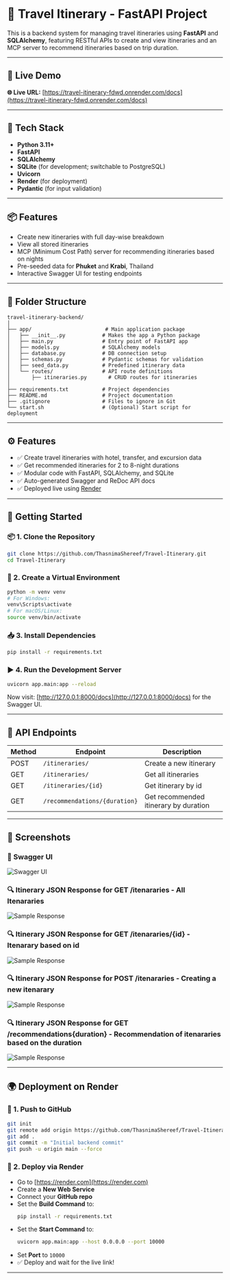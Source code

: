 # 🌴 Travel Itinerary - FastAPI Project

This is a backend system for managing travel itineraries using **FastAPI** and **SQLAlchemy**, featuring RESTful APIs to create and view itineraries and an MCP server to recommend itineraries based on trip duration.

---

## 🚀 Live Demo

**🌐 Live URL:** [https://travel-itinerary-fdwd.onrender.com/docs](https://travel-itinerary-fdwd.onrender.com/docs)

---

## 🧰 Tech Stack

- **Python 3.11+**
- **FastAPI**
- **SQLAlchemy**
- **SQLite** (for development; switchable to PostgreSQL)
- **Uvicorn**
- **Render** (for deployment)
- **Pydantic** (for input validation)

---

## 📦 Features

- Create new itineraries with full day-wise breakdown
- View all stored itineraries
- MCP (Minimum Cost Path) server for recommending itineraries based on nights
- Pre-seeded data for **Phuket** and **Krabi**, Thailand
- Interactive Swagger UI for testing endpoints

---


## 📁 Folder Structure

```
travel-itinerary-backend/
│
├── app/                        # Main application package
│   ├── __init__.py            # Makes the app a Python package
│   ├── main.py                # Entry point of FastAPI app
│   ├── models.py              # SQLAlchemy models
│   ├── database.py            # DB connection setup
│   ├── schemas.py             # Pydantic schemas for validation
│   ├── seed_data.py           # Predefined itinerary data
│   └── routes/                # API route definitions
│       ├── itineraries.py       # CRUD routes for itineraries
│       
├── requirements.txt           # Project dependencies
├── README.md                  # Project documentation
├── .gitignore                 # Files to ignore in Git
└── start.sh                   # (Optional) Start script for deployment
```

---

## ⚙️ Features

- ✅ Create travel itineraries with hotel, transfer, and excursion data  
- ✅ Get recommended itineraries for 2 to 8-night durations  
- ✅ Modular code with FastAPI, SQLAlchemy, and SQLite  
- ✅ Auto-generated Swagger and ReDoc API docs  
- ✅ Deployed live using [Render](https://render.com)

---

## 🚀 Getting Started

### 📦 1. Clone the Repository

```bash
git clone https://github.com/ThasnimaShereef/Travel-Itinerary.git
cd Travel-Itinerary
```

### 🧪 2. Create a Virtual Environment

```bash
python -m venv venv
# For Windows:
venv\Scripts\activate
# For macOS/Linux:
source venv/bin/activate
```

### 📥 3. Install Dependencies

```bash
pip install -r requirements.txt
```

### ▶️ 4. Run the Development Server

```bash
uvicorn app.main:app --reload
```

Now visit: [http://127.0.0.1:8000/docs](http://127.0.0.1:8000/docs) for the Swagger UI.

---

## 🧪 API Endpoints

| Method | Endpoint                     | Description                           |
|--------|------------------------------|---------------------------------------|
| POST   | `/itineraries/`              | Create a new itinerary                |
| GET    | `/itineraries/`              | Get all itineraries                   |
| GET    | `/itineraries/{id}`          | Get itinerary by id                   |
| GET    | `/recommendations/{duration}`  | Get recommended itinerary by duration |

---

## 📸 Screenshots

### 📘 Swagger UI
![Swagger UI](dashboard.PNG)

### 🔍 Itinerary JSON Response for GET /itenararies - All Itenararies
![Sample Response](getall.PNG)

### 🔍 Itinerary JSON Response for GET /itenararies/{id} - Itenarary based on id
![Sample Response](getbyid.PNG)

### 🔍 Itinerary JSON Response for POST /itenararies - Creating a new itenarary
![Sample Response](post.PNG)

### 🔍 Itinerary JSON Response for GET /recommendations{duration} - Recommendation of itenararies based on the duration
![Sample Response](recommendation.PNG)

---

## 🌍 Deployment on Render

### 🔁 1. Push to GitHub

```bash
git init
git remote add origin https://github.com/ThasnimaShereef/Travel-Itinerary.git
git add .
git commit -m "Initial backend commit"
git push -u origin main --force
```

### 🚀 2. Deploy via Render

- Go to [https://render.com](https://render.com)
- Create a **New Web Service**
- Connect your **GitHub repo**
- Set the **Build Command** to:
  ```bash
  pip install -r requirements.txt
  ```
- Set the **Start Command** to:
  ```bash
  uvicorn app.main:app --host 0.0.0.0 --port 10000
  ```
- Set **Port** to `10000`
- ✅ Deploy and wait for the live link!

---








